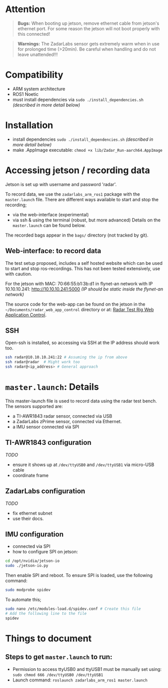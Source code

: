 # Attention
> **Bugs:** When booting up jetson, remove ethernet cable from jetson's ethernet port. For some reason the jetson will not boot properly with this connected!


> **Warnings:** The ZadarLabs sensor gets extremely warm when in use for prolonged time (>20min). Be careful when handling and do not leave unattended!!!

# Compatibility
- ARM system architecture
- ROS1 Noetic
- must install dependencies via `sudo ./install_dependencies.sh` _(described in more detail below)_

# Installation
- install dependencies `sudo ./install_dependencies.sh` _(described in more detail below)_
- make .AppImage executable: `chmod +x lib/Zadar_Run-aarch64.AppImage`

# Accessing jetson / recording data
Jetson is set up with username and password 'radar'.

To record data, we use the `zadarlabs_arm_ros1` package with the `master.launch` file.
There are different ways available to start and stop the recording;
- via the web-interface (experimental)
- via ssh & using the terminal (robust, but more advanced)
Details on the `master.launch` can be found below.

The recorded bags appear in the `bags/` directory (not tracked by git).

## Web-interface: to record data
The test setup proposed, includes a self hosted website
which can be used to start and stop ros-recordings.
This has not been tested extensively, use with caution.

For the jetson with MAC: 70:66:55:b1:3b:d1 in flynet-an network with IP 10.10.10.241:
http://10.10.10.241:5000
_(IP should be static inside the flynet-an network)_

The source code for the web-app can be found on the jetson in 
the `~/Documents/radar_web_app_control` directory or at: 
[Radar Test Rig Web Application Control](https://github.com/Maexerich/radar_web_app_control).

## SSH
Open-ssh is installed, so accessing via SSH at the IP address should work too.
```bash
ssh radar@10.10.10.241:22 # Assuming the ip from above
ssh radar@radar  # Might work too
ssh radar@<ip_address> # General approach
```

# `master.launch`: Details
This master-launch file is used to record data using the radar test bench.
The sensors supported are:
- a TI-AWR1843 radar sensor, connected via USB
- a ZadarLabs zPrime sensor, connected via Ethernet.
- a IMU sensor connected via SPI

## TI-AWR1843 configuration
_TODO_
- ensure it shows up at `/dev/ttyUSB0` and `/dev/ttyUSB1` via micro-USB cable
- coordinate frame

## ZadarLabs configuration
_TODO_
- fix ethernet subnet
- use their docs.

## IMU configuration
- connected via SPI
- how to configure SPI on jetson:
```bash
cd /opt/nvidia/jetson-io
sudo ./jetson-io.py
```
Then enable SPI and reboot.
To ensure SPI is loaded, use the following command:
```bash
sudo modprobe spidev
```
To automate this;
```bash
sudo nano /etc/modules-load.d/spidev.conf # Create this file
# Add the following line to the file
spidev
```

# Things to document
## Steps to get `master.launch` to run:
- Permission to access ttyUSB0 and ttyUSB1 must be manually set using: `sudo chmod 666 /dev/ttyUSB0 /dev/ttyUSB1`
- Launch command: `roslaunch zadarlabs_arm_ros1 master.launch`
